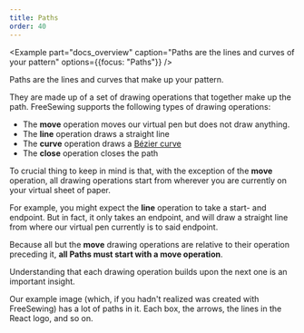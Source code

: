 ```yaml
---
title: Paths
order: 40
---
```


<Example 
  part="docs_overview" 
  caption="Paths are the lines and curves of your pattern"
  options={{focus: "Paths"}}
/>

Paths are the lines and curves that make up your pattern.

They are made up of a set of drawing operations that together make up the path.
FreeSewing supports the following types of drawing operations:

 - The **move** operation moves our virtual pen but does not draw anything.
 - The **line** operation draws a straight line
 - The **curve** operation draws a [Bézier curve](/guides/overview/about/beziercurves/) 
 - The **close** operation closes the path

To crucial thing to keep in mind is that, with the exception of the **move** operation,
all drawing operations start from wherever you are currently on your virtual sheet of paper.

For example, you might expect the **line** operation to take a start- and endpoint. 
But in fact, it only takes an endpoint, and will draw a straight line from where our virtual pen
currently is to said endpoint.

Because all but the **move** drawing operations are relative to their operation preceding it,
**all Paths must start with a move operation**.

<Note>

Understanding that each drawing operation builds upon the next one is an important insight.

</Note>

<Tip>

Our example image (which, if you hadn't realized was created with FreeSewing) has a lot of 
paths in it. Each box, the arrows, the lines in the React logo, and so on.

</Tip>

